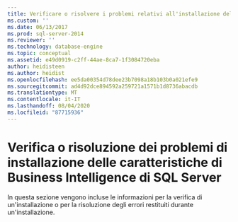 ```yaml
---
title: Verificare o risolvere i problemi relativi all'installazione della funzionalità SQL Server BI | Microsoft Docs
ms.custom: ''
ms.date: 06/13/2017
ms.prod: sql-server-2014
ms.reviewer: ''
ms.technology: database-engine
ms.topic: conceptual
ms.assetid: e49d0919-c2ff-44ae-8ca7-1f3084720eba
author: heidisteen
ms.author: heidist
ms.openlocfilehash: ee5da00354d78dee23b7098a18b103b0a021efe9
ms.sourcegitcommit: ad4d92dce894592a259721a1571b1d8736abacdb
ms.translationtype: MT
ms.contentlocale: it-IT
ms.lasthandoff: 08/04/2020
ms.locfileid: "87715936"
---
```

# <a name="verify-or-troubleshoot-sql-server-bi-feature-installation-problems"></a>Verifica o risoluzione dei problemi di installazione delle caratteristiche di Business Intelligence di SQL Server
  In questa sezione vengono incluse le informazioni per la verifica di un'installazione o per la risoluzione degli errori restituiti durante un'installazione.  
  
  
